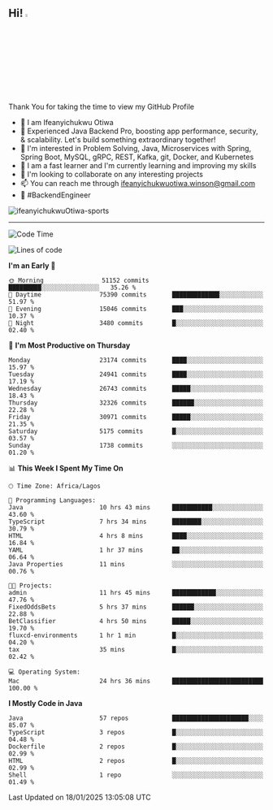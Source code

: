 <!-- BLOG-POST-LIST:START --><!-- BLOG-POST-LIST:END -->

## Hi! <img src="https://media.giphy.com/media/hvRJCLFzcasrR4ia7z/giphy.gif" width="4%"> 

Thank You for taking the time to view my GitHub Profile

- 👋 I am Ifeanyichukwu Otiwa
- 🚀 Experienced Java Backend Pro, boosting app performance, security, & scalability. Let's build something extraordinary together!
- 👀 I'm interested in Problem Solving, Java, Microservices with Spring, Spring Boot, MySQL, gRPC, REST, Kafka, git, Docker, and Kubernetes
- 🌱 I am a fast learner and I'm currently learning and improving my skills
- 💞️ I'm looking to collaborate on any interesting projects
- 📫 You can reach me through ifeanyichukwuotiwa.winson@gmail.com
- 🚀 #BackendEngineer

<p align="left" marginTop="10px"> <img src="https://komarev.com/ghpvc/?username=ifeanyichukwuOtiwa-sports&label=Profile%20views&color=0e75b6&style=for-the-badge" alt="ifeanyichukwuOtiwa-sports" /> </p>

***

<!--START_SECTION:waka-->
![Code Time](http://img.shields.io/badge/Code%20Time-3%2C339%20hrs%2028%20mins-blue)

![Lines of code](https://img.shields.io/badge/From%20Hello%20World%20I%27ve%20Written-36.6%20million%20lines%20of%20code-blue)

**I'm an Early 🐤** 

```text
🌞 Morning                51152 commits       █████████░░░░░░░░░░░░░░░░   35.26 % 
🌆 Daytime                75390 commits       █████████████░░░░░░░░░░░░   51.97 % 
🌃 Evening                15046 commits       ███░░░░░░░░░░░░░░░░░░░░░░   10.37 % 
🌙 Night                  3480 commits        █░░░░░░░░░░░░░░░░░░░░░░░░   02.40 % 
```
📅 **I'm Most Productive on Thursday** 

```text
Monday                   23174 commits       ████░░░░░░░░░░░░░░░░░░░░░   15.97 % 
Tuesday                  24941 commits       ████░░░░░░░░░░░░░░░░░░░░░   17.19 % 
Wednesday                26743 commits       █████░░░░░░░░░░░░░░░░░░░░   18.43 % 
Thursday                 32326 commits       ██████░░░░░░░░░░░░░░░░░░░   22.28 % 
Friday                   30971 commits       █████░░░░░░░░░░░░░░░░░░░░   21.35 % 
Saturday                 5175 commits        █░░░░░░░░░░░░░░░░░░░░░░░░   03.57 % 
Sunday                   1738 commits        ░░░░░░░░░░░░░░░░░░░░░░░░░   01.20 % 
```


📊 **This Week I Spent My Time On** 

```text
🕑︎ Time Zone: Africa/Lagos

💬 Programming Languages: 
Java                     10 hrs 43 mins      ███████████░░░░░░░░░░░░░░   43.60 % 
TypeScript               7 hrs 34 mins       ████████░░░░░░░░░░░░░░░░░   30.79 % 
HTML                     4 hrs 8 mins        ████░░░░░░░░░░░░░░░░░░░░░   16.84 % 
YAML                     1 hr 37 mins        ██░░░░░░░░░░░░░░░░░░░░░░░   06.64 % 
Java Properties          11 mins             ░░░░░░░░░░░░░░░░░░░░░░░░░   00.76 % 

🐱‍💻 Projects: 
admin                    11 hrs 45 mins      ████████████░░░░░░░░░░░░░   47.76 % 
FixedOddsBets            5 hrs 37 mins       ██████░░░░░░░░░░░░░░░░░░░   22.88 % 
BetClassifier            4 hrs 50 mins       █████░░░░░░░░░░░░░░░░░░░░   19.70 % 
fluxcd-environments      1 hr 1 min          █░░░░░░░░░░░░░░░░░░░░░░░░   04.20 % 
tax                      35 mins             █░░░░░░░░░░░░░░░░░░░░░░░░   02.42 % 

💻 Operating System: 
Mac                      24 hrs 36 mins      █████████████████████████   100.00 % 
```

**I Mostly Code in Java** 

```text
Java                     57 repos            █████████████████████░░░░   85.07 % 
TypeScript               3 repos             █░░░░░░░░░░░░░░░░░░░░░░░░   04.48 % 
Dockerfile               2 repos             █░░░░░░░░░░░░░░░░░░░░░░░░   02.99 % 
HTML                     2 repos             █░░░░░░░░░░░░░░░░░░░░░░░░   02.99 % 
Shell                    1 repo              ░░░░░░░░░░░░░░░░░░░░░░░░░   01.49 % 
```




 Last Updated on 18/01/2025 13:05:08 UTC
<!--END_SECTION:waka-->

<!--
<p align="center">
![trophy](https://github-profile-trophy.vercel.app/?username=ifeanyichukwuOtiwa-sports&theme=onedark) (https://github.com/ryo-ma/github-profile-trophy)
</p>
-->

<!---
ifeanyi-otiwa/ifeanyi-otiwa is a ✨ special ✨ repository because its `README.md` (this file) appears on your GitHub profile.
You can click the Preview link to take a look at your changes.
--->
